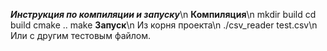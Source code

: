 ***Инструкция по компиляции и запуску***\n
**Компиляция**\n
    mkdir build
    cd build
    cmake ..
    make
**Запуск**\n
Из корня проекта\n
./csv_reader test.csv\n
Или с другим тестовым файлом.
